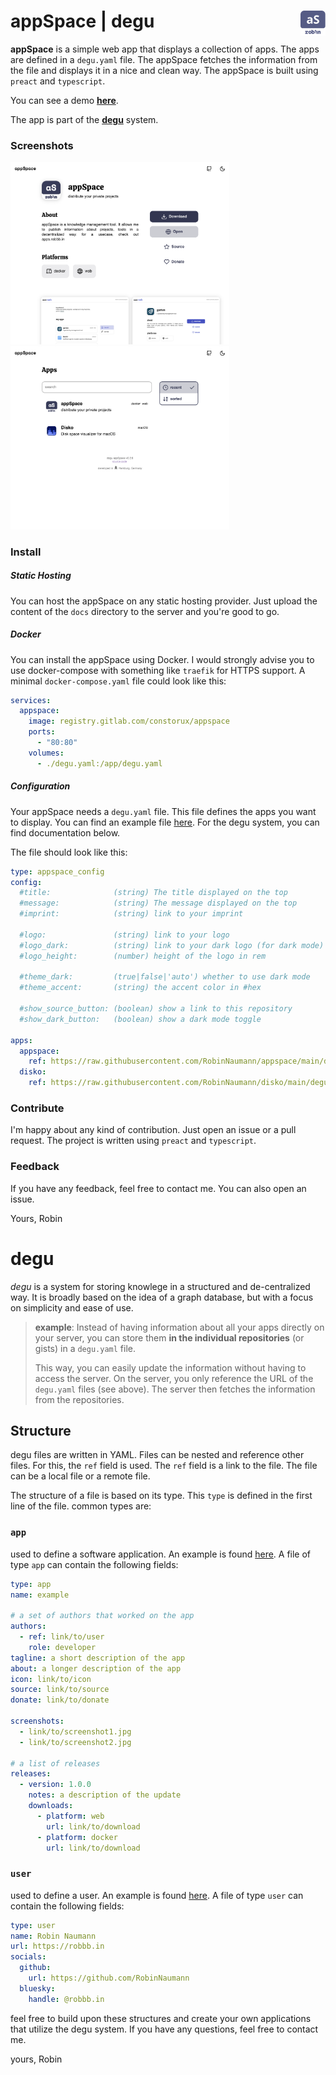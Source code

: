 # appSpace | degu _<img src="./public/icon.svg" width="40" align="right"/>_

**appSpace** is a simple web app that displays a collection of apps. The apps are defined in a `degu.yaml` file. The appSpace fetches the information from the file and displays it in a nice and clean way. The appSpace is built using `preact` and `typescript`.

You can see a demo **[here](https://apps.robbb.in)**.

The app is part of the **[degu](#degu)** system.

### Screenshots

_<img src="./screenshots/sc0.png" width="350" />_
_<img src="./screenshots/sc1.png" width="350" />_

### Install

##### Static Hosting

You can host the appSpace on any static hosting provider. Just upload the content of the `docs` directory to the server and you're good to go.

##### Docker

You can install the appSpace using Docker. I would strongly advise you to use docker-compose with something like `traefik` for HTTPS support.
A minimal `docker-compose.yaml` file could look like this:

```yaml
services:
  appspace:
    image: registry.gitlab.com/constorux/appspace
    ports:
      - "80:80"
    volumes:
      - ./degu.yaml:/app/degu.yaml
```

##### Configuration

Your appSpace needs a `degu.yaml` file. This file defines the apps you want to display. You can find an example file [here](https://raw.githubusercontent.com/RobinNaumann/appSpace/main/degu.yaml). For the degu system, you can find documentation below.

The file should look like this:

```yaml
type: appspace_config
config:
  #title:              (string) The title displayed on the top
  #message:            (string) The message displayed on the top
  #imprint:            (string) link to your imprint

  #logo:               (string) link to your logo
  #logo_dark:          (string) link to your dark logo (for dark mode)
  #logo_height:        (number) height of the logo in rem

  #theme_dark:         (true|false|'auto') whether to use dark mode
  #theme_accent:       (string) the accent color in #hex

  #show_source_button: (boolean) show a link to this repository
  #show_dark_button:   (boolean) show a dark mode toggle

apps:
  appspace:
    ref: https://raw.githubusercontent.com/RobinNaumann/appspace/main/degu.yaml
  disko:
    ref: https://raw.githubusercontent.com/RobinNaumann/disko/main/degu.yaml
```

### Contribute

I'm happy about any kind of contribution. Just open an issue or a pull request. The project is written using `preact` and `typescript`.

### Feedback

If you have any feedback, feel free to contact me. You can also open an issue.

Yours, Robin

# degu

_degu_ is a system for storing knowlege in a structured and de-centralized way. It is broadly based on the idea of a graph database, but with a focus on simplicity and ease of use.

> **example**: Instead of having information about all your apps directly on your server, you can store them **in the individual repositories** (or gists) in a `degu.yaml` file.
>
> This way, you can easily update the information without having to access the server. On the server, you only reference the URL of the `degu.yaml` files (see above). The server then fetches the information from the repositories.

## Structure

degu files are written in YAML. Files can be nested and reference other files. For this, the `ref` field is used. The `ref` field is a link to the file. The file can be a local file or a remote file.

The structure of a file is based on its type. This `type` is defined in the first line of the file. common types are:

### `app`

used to define a software application. An example is found [here](https://raw.githubusercontent.com/RobinNaumann/appSpace/main/degu.yaml). A file of type `app` can contain the following fields:

```yaml
type: app
name: example

# a set of authors that worked on the app
authors:
  - ref: link/to/user
    role: developer
tagline: a short description of the app
about: a longer description of the app
icon: link/to/icon
source: link/to/source
donate: link/to/donate

screenshots:
  - link/to/screenshot1.jpg
  - link/to/screenshot2.jpg

# a list of releases
releases:
  - version: 1.0.0
    notes: a description of the update
    downloads:
      - platform: web
        url: link/to/download
      - platform: docker
        url: link/to/download
```

### `user`

used to define a user. An example is found [here](https://gist.githubusercontent.com/RobinNaumann/7d9d5b8902a697cda1f0ba2c5b7234c6/raw/46ebed8489de7e4458335ae434fee986d594504b/robin.degu.yaml). A file of type `user` can contain the following fields:

```yaml
type: user
name: Robin Naumann
url: https://robbb.in
socials:
  github:
    url: https://github.com/RobinNaumann
  bluesky:
    handle: @robbb.in
```

feel free to build upon these structures and create your own applications that utilize the degu system. If you have any questions, feel free to contact me.

yours, Robin
